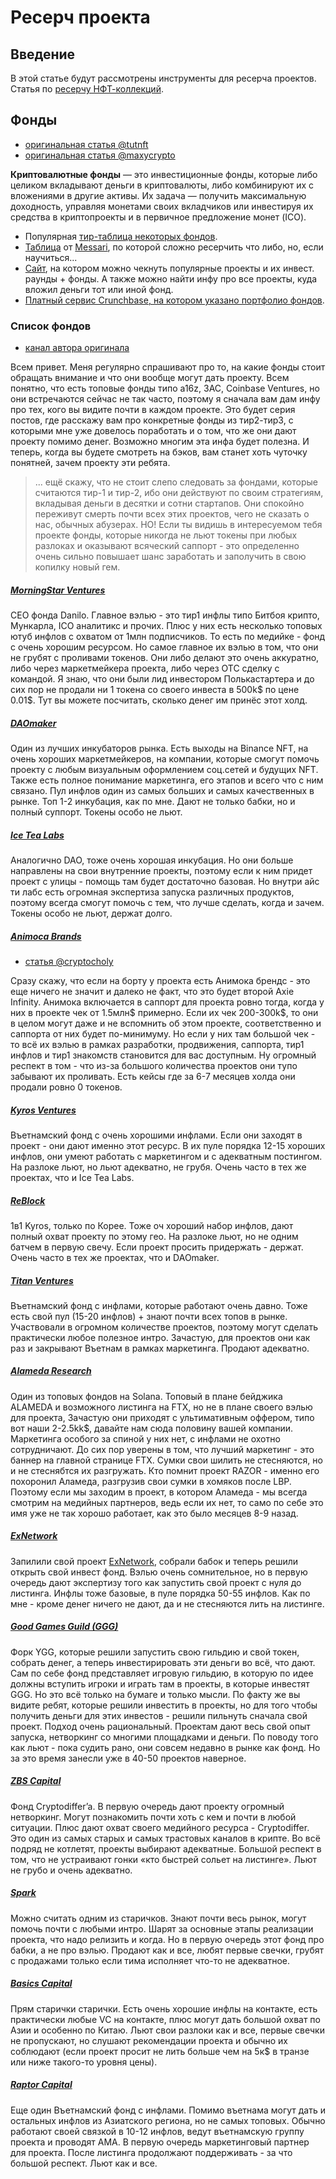 # Ресерч проекта

## Введение
В этой статье будут рассмотрены инструменты для ресерча проектов.
Статья по [ресерчу НФТ-коллекций](Ресерч%20NFT-коллекций.md).

## Фонды
- [оригинальная статья @tutnft](https://teletype.in/@tutnft/funds_v_crypte)
- [оригинальная статья @maxycrypto](https://t.me/maxycrypto)

**Криптовалютные фонды** — это инвестиционные фонды, которые либо целиком вкладывают деньги в криптовалюты, либо комбинируют их с вложениями в другие активы. Их задача — получить максимальную доходность, управляя монетами своих вкладчиков или инвестируя их средства в криптопроекты и в первичное предложение монет (ICO).

- Популярная [тир-таблица некоторых фондов](https://docs.google.com/spreadsheets/d/1saqKNeo9pSl-m_Xa9jVpFyPfg8faCXn6lZ3TEtTKz5Y/edit#gid=0).
- [Таблица](https://docs.google.com/spreadsheets/d/1d4rM00qbq_66qMjSUduCKY7BUL2d2PVd-5R5S336kfY/edit#gid=1047819114) от [Messari](https://messari.io/), по которой сложно ресерчить что либо, но, если научиться...
- [Сайт](https://chainbroker.io/projects), на котором можно чекнуть популярные проекты и их инвест. раунды + фонды. А также можно найти инфу про все проекты, куда вложил деньги тот или иной фонд.
- [Платный сервис Crunchbase, на котором указано портфолио фондов](https://www.crunchbase.com).

### Список фондов
- [канал автора оригинала](https://t.me/idoresearch)

Всем привет. Меня регулярно спрашивают про то, на какие фонды стоит обращать внимание и что они вообще могут дать проекту. Всем понятно, что есть топовые фонды типо a16z, 3AC, Coinbase Ventures, но они встречаются сейчас не так часто, поэтому я сначала вам дам инфу про тех, кого вы видите почти в каждом проекте. Это будет серия постов, где расскажу вам про конкретные фонды из тир2-тир3, с которыми мне уже довелось поработать и о том, что же они дают проекту помимо денег.
Возможно многим эта инфа будет полезна. И теперь, когда вы будете смотреть на бэков, вам станет хоть чуточку понятней, зачем проекту эти ребята.

> ... ещё скажу, что не стоит слепо следовать за фондами, которые считаются тир-1 и тир-2, ибо они действуют по своим стратегиям, вкладывая деньги в десятки и сотни стартапов. Они спокойно переживут смерть почти всех этих проектов, чего не сказать о нас, обычных абузерах. НО! Если ты видишь в интересуемом тебя проекте фонды, которые никогда не льют токены при любых разлоках и оказывают всяческий саппорт - это определенно очень сильно повышает шанс заработать и заполучить в свою копилку новый гем.

##### [MorningStar Ventures](https://www.morningstar.ventures/) 
CEO фонда Danilo. Главное вэлью - это тир1 инфлы типо Битбоя крипто, Мункарла, ICO аналитикс и прочих. Плюс у них есть несколько топовых ютуб инфлов с охватом от 1млн подписчиков. То есть по медийке - фонд с очень хорошим ресурсом. Но самое главное их вэлью в том, что они не грубят с проливами токенов. Они либо делают это очень аккуратно, либо через маркетмейкера проекта, либо через ОТС сделку с командой. Я знаю, что они были лид инвестором Полькастартера и до сих пор не продали ни 1 токена со своего инвеста в 500k$ по цене 0.01$. Тут вы можете посчитать, сколько денег им принёс этот холд.

##### [DAOmaker](https://daomaker.com/)
Один из лучших инкубаторов рынка. Есть выходы на Binance NFT, на очень хороших маркетмейкеров, на компании, которые смогут помочь проекту с любым визуальным оформлением соц.сетей и будущих NFT. Также есть полное понимание маркетинга, его этапов и всего что с ним связано. Пул инфлов один из самых больших и самых качественных в рынке. Топ 1-2 инкубация, как по мне. Дают не только бабки, но и полный суппорт. Токены особо не льют.

##### [Ice Tea Labs](https://icetea.io/)
Аналогично DAO, тоже очень хорошая инкубация. Но они больше направлены на свои внутренние проекты, поэтому если к ним придет проект с улицы - помощь там будет достаточно базовая. Но внутри айс ти лабс есть огромная экспертиза запуска различных продуктов, поэтому всегда смогут помочь с тем, что лучше сделать, когда и зачем. Токены особо не льют, держат долго.

##### [Animoca Brands](https://www.animocabrands.com/)
- [статья @cryptocholy](https://teletype.in/@cryptocholy/research.animocabrands)

Сразу скажу, что если на борту у проекта есть Анимока брендс - это еще ничего не значит и далеко не факт, что это будет второй Axie Infinity. Анимока включается в саппорт для проекта ровно тогда, когда у них в проекте чек от 1.5млн$ примерно. Если их чек 200-300k$, то они в целом могут даже и не вспомнить об этом проекте, соответственно и саппорта от них будет по-минимуму. Но если у них там большой чек - то всё их вэлью в рамках разработки, продвижения, саппорта, тир1 инфлов и тир1 знакомств становится для вас доступным. Ну огромный респект в том - что из-за большого количества проектов они тупо забывают их проливать. Есть кейсы где за 6-7 месяцев холда они продали ровно 0 токенов.

##### [Kyros Ventures](https://kyros.ventures/)
Въетнамский фонд с очень хорошими инфлами. Если они заходят в проект - они дают именно этот ресурс. В их пуле порядка 12-15 хороших инфлов, они умеют работать с маркетингом и с адекватным постингом. На разлоке льют, но льют адекватно, не грубя. Очень часто в тех же проектах, что и Ice Tea Labs.

##### [ReBlock](https://reblock.net/)
1в1 Kyros, только по Корее. Тоже оч хороший набор инфлов, дают полный охват проекту по этому гео. На разлоке льют, но не одним батчем в первую свечу. Если проект просить придержать - держат. Очень часто в тех же проектах, что и DAOmaker.

##### [Titan Ventures](https://titans.ventures/)
Въетнамский фонд с инфлами, которые работают очень давно. Тоже есть свой пул (15-20 инфлов) + знают почти всех топов в рынке. Участвовали в огромном количестве проектов, поэтому могут сделать практически любое полезное интро. Зачастую, для проектов они как раз и закрывают Въетнам в рамках маркетинга. Продают адекватно.

##### [Alameda Research](https://www.alameda-research.com/)
Один из топовых фондов на Solana. Топовый в плане бейджика ALAMEDA и возможного листинга на FTX, но не в плане своего вэлью для проекта, Зачастую они приходят с ультимативным оффером, типо вот наши 2-2.5kk$, давайте нам сюда половину вашей компании. Маркетинга особого за спиной у них нет, с инфлами не охотно сотрудничают. До сих пор уверены в том, что лучший маркетинг - это баннер на главной странице FTX. Сумки свои шилить не стесняются, но и не стеснябтся их разгружать. Кто помнит проект RAZOR - именно его похоронил Аламеда, разгрузив свои сумки в хомяков после LBP. Поэтому если мы заходим в проект, в котором Аламеда - мы всегда смотрим на медийных партнеров, ведь если их нет, то само по себе это имя уже не так хорошо работает, как это было месяцев 8-9 назад.

##### [ExNetwork](https://exnetworkcapital.com/)
Запилили свой проект [ExNetwork](https://coinmarketcap.com/currencies/exnetwork-token/), собрали бабок и теперь решили открыть свой инвест фонд. Вэлью очень сомнительное, но в первую очередь дают экспертизу того как запустить свой проект с нуля до листинга. Инфлы тоже базовые, в пуле порядка 50-55 инфлов. Как по мне - кроме денег ничего не дают, да и не стесняются лить на листинге.

##### [Good Games Guild (GGG)](https://goodgamesguild.com/)
Форк YGG, которые решили запустить свою гильдию и свой токен, собрать денег, а теперь инвестирировать эти деньги во всё, что дают. Сам по себе фонд представляет игровую гильдию, в которую по идее должны вступить игроки и играть там в проекты, в которые инвестят GGG. Но это всё только на бумаге и только мысли. По факту же вы видите ребят, которые решили инвестить в проекты, но для того чтобы получить деньги для этих инвестов - решили пильнуть сначала свой проект. Подход очень рациональный. Проектам дают весь свой опыт запуска, нетворкинг со многими площадками и деньги. По поводу того как льют - пока судить рано, они совсем недавно в рынке как фонд. Но за это время занесли уже в 40-50 проектов наверное.

##### [ZBS Capital](https://zbs.capital/)
Фонд Cryptodiffer’a. В первую очередь дают проекту огромный нетворкинг. Могут познакомить почти хоть с кем и почти в любой ситуации. Плюс дают охват своего медийного ресурса - Cryptodiffer. Это один из самых старых и самых трастовых каналов в крипте. Во всё подряд не котлетят, проекты выбирают адекватные. Большой респект в том, что не устраивают гонки «кто быстрей сольет на листинге». Льют не грубо и очень адекватно.

##### [Spark](https://sparkdigitalcapital.com/)
Можно считать одним из старичков. Знают почти весь рынок, могут помочь почти с любыми интро. Шарят за основные этапы реализации проекта, что надо релизить и когда. Но в первую очередь этот фонд про бабки, а не про вэлью. Продают как и все, любят первые свечки, грубят с продажами только если тима исполняет что-то не адекватное.

##### [Basics Capital](https://www.basics.vip/)
Прям старички старички. Есть очень хорошие инфлы на контакте, есть практически любые VC на контакте, плюс могут дать большой охват по Азии и особенно по Китаю. Льют свои разлоки как и все, первые свечки не пропускают, но слушают рекомендации проекта и обычно их соблюдают (если проект просит не лить больше чем на 5к$ в транзе или ниже такого-то уровня цены).

##### [Raptor Capital](https://www.raptorcapital.io/)
Еще один Въетнамский фонд с инфлами. Помимо въетнама могут дать и остальных инфлов из Азиатского региона, но не самых топовых. Обычно работают своей связкой в 10-12 инфлов, ведут въетнамскую группу проекта и проводят АМА. В первую очередь маркетинговый партнер для проекта. После листинга продолжают поддерживать - за что большой респект. Льют как и все.